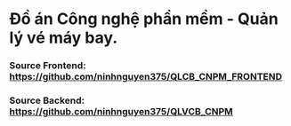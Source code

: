 # Đồ án Công nghệ phần mềm - Quản lý vé máy bay.
### Source Frontend: https://github.com/ninhnguyen375/QLCB_CNPM_FRONTEND
### Source Backend: https://github.com/ninhnguyen375/QLVCB_CNPM
